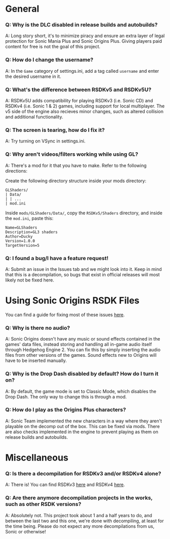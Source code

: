 # General
### Q: Why is the DLC disabled in release builds and autobuilds?
A: Long story short, it's to minimize piracy and ensure an extra layer of legal protection for Sonic Mania Plus and Sonic Origins Plus. Giving players paid content for free is not the goal of this project.

### Q: How do I change the username?
A: In the `Game` category of settings.ini, add a tag called `username` and enter the desired username in it.

### Q: What's the difference between RSDKv5 and RSDKv5U?
A: RSDKv5U adds compatibility for playing RSDKv3 (i.e. Sonic CD) and RSDKv4 (i.e. Sonic 1 & 2) games, including support for local multiplayer. The v5 side of the engine also recieves minor changes, such as altered collision and additional functionality.

### Q: The screen is tearing, how do I fix it?
A: Try turning on VSync in settings.ini.

### Q: Why aren't videos/filters working while using GL?
A: There's a mod for it that you have to make. Refer to the following directions:

Create the following directory structure inside your mods directory:
```
GLShaders/
| Data/
| | ...
| mod.ini
```

Inside `mods/GLShaders/Data/`, copy the `RSDKv5/Shaders` directory, and inside the `mod.ini`, paste this:
```
Name=GLShaders
Description=GL3 shaders
Author=Ducky
Version=1.0.0
TargetVersion=5
```

### Q: I found a bug/I have a feature request!
A: Submit an issue in the Issues tab and we might look into it. Keep in mind that this is a decompilation, so bugs that exist in official releases will most likely not be fixed here.

# Using Sonic Origins RSDK Files
You can find a guide for fixing most of these issues [here](https://gamebanana.com/tuts/16686).

### Q: Why is there no audio?
A: Sonic Origins doesn't have any music or sound effects contained in the games' data files, instead storing and handling all in-game audio itself through Hedgehog Engine 2. You can fix this by simply inserting the audio files from other versions of the games. Sound effects new to Origins will have to be inserted manually.

### Q: Why is the Drop Dash disabled by default? How do I turn it on?
A: By default, the game mode is set to Classic Mode, which disables the Drop Dash. The only way to change this is through a mod.

### Q: How do I play as the Origins Plus characters?
A: Sonic Team implemented the new characters in a way where they aren't playable on the decomp out of the box. This can be fixed via mods. There are also checks implemented in the engine to prevent playing as them on release builds and autobuilds.

# Miscellaneous
### Q: Is there a decompilation for RSDKv3 and/or RSDKv4 alone?
A: There is! You can find RSDKv3 [here](https://github.com/RSDKModding/RSDKv3-Decompilation) and RSDKv4 [here](https://github.com/RSDKModding/RSDKv4-Decompilation).

### Q: Are there anymore decompilation projects in the works, such as other RSDK versions?
A: Absolutely not. This project took about 1 and a half years to do, and between the last two and this one, we're done with decompiling, at least for the time being. Please do not expect any more decompilations from us, Sonic or otherwise!
